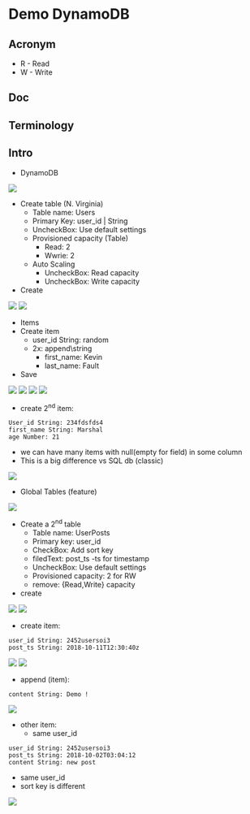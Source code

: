 # Demo DynamoDB

## Acronym
* R - Read
* W - Write

## Doc

## Terminology


## Intro
* DynamoDB

[<img src="https://i.imgur.com/7btik2o.png">](https://i.imgur.com/7btik2o.png)

* Create table (N. Virginia)
    * Table name: Users
    * Primary Key: user_id | String
    * UncheckBox: Use default settings
    * Provisioned capacity (Table)
        * Read: 2
        * Wwrie: 2
    * Auto Scaling
        * UncheckBox: Read capacity
        * UncheckBox: Write capacity
* Create

[<img src="https://i.imgur.com/JdDxQ37.png">](https://i.imgur.com/JdDxQ37.png)
[<img src="https://i.imgur.com/3n4pHXD.png">](https://i.imgur.com/3n4pHXD.png)

* Items
* Create item
    * user_id String: random
    * 2x: append\string
        * first_name: Kevin
        * last_name: Fault
* Save

[<img src="https://i.imgur.com/wqhu7La.png">](https://i.imgur.com/wqhu7La.png)
[<img src="https://i.imgur.com/0Vxiw5a.png">](https://i.imgur.com/0Vxiw5a.png)
[<img src="https://i.imgur.com/NIV1wHY.png">](https://i.imgur.com/NIV1wHY.png)
[<img src="https://i.imgur.com/MHBCEje.png">](https://i.imgur.com/MHBCEje.png)

* create 2<sup>nd</sup> item:
````item
User_id String: 234fdsfds4
first_name String: Marshal
age Number: 21
````
* we can have many items with null(empty for field) in some column
* This is a big difference vs SQL db (classic)

[<img src="https://i.imgur.com/iQIjGkN.png">](https://i.imgur.com/iQIjGkN.png)

* Global Tables (feature)

[<img src="https://i.imgur.com/jY3o73n.png">](https://i.imgur.com/jY3o73n.png)

* Create a 2<sup>nd</sup> table
    * Table name: UserPosts
    * Primary key: user_id
    * CheckBox: Add sort key
    * filedText: post_ts -ts for timestamp
    * UncheckBox: Use default settings
    * Provisioned capacity: 2 for RW
    * remove: {Read,Write} capacity
* create

[<img src="https://i.imgur.com/OKqg7xJ.png">](https://i.imgur.com/OKqg7xJ.png)
[<img src="https://i.imgur.com/iJ0hTCE.png">](https://i.imgur.com/iJ0hTCE.png)

* create item:
````item
user_id String: 2452usersoi3
post_ts String: 2018-10-11T12:30:40z
````

[<img src="https://i.imgur.com/ly0vbcs.png">](https://i.imgur.com/ly0vbcs.png)
[<img src="https://i.imgur.com/U4b9ktQ.png">](https://i.imgur.com/U4b9ktQ.png)

* append (item):
````item
content String: Demo !
````

[<img src="https://i.imgur.com/0RO3ROH.png">](https://i.imgur.com/0RO3ROH.png)

* other item:
    * same user_id
````item
user_id String: 2452usersoi3
post_ts String: 2018-10-02T03:04:12
content String: new post
````

* same user_id
* sort key is different

[<img src="https://i.imgur.com/TZkf2mH.png">](https://i.imgur.com/TZkf2mH.png) 
